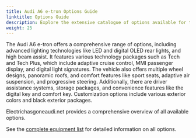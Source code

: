 ```yaml
---
title: Audi A6 e-tron Options Guide
linktitle: Options Guide
description: Explore the extensive catalogue of options available for the Audi A6 e-tron.
weight: 25
---
```


The Audi A6 e-tron offers a comprehensive range of options, including advanced lighting technologies like LED and digital OLED rear lights, and high beam assist. It features various technology packages such as Tech and Tech Plus, which include adaptive cruise control, MMI passenger display, and digital light signatures. The vehicle also offers multiple wheel designs, panoramic roofs, and comfort features like sport seats, adaptive air suspension, and progressive steering. Additionally, there are driver assistance systems, storage packages, and convenience features like the digital key and comfort key. Customization options include various exterior colors and black exterior packages.

Electrichasgoneaudi.net provides a comprehensive overview of all available options.

See the [complete equipment list](list) for detailed information on all options.